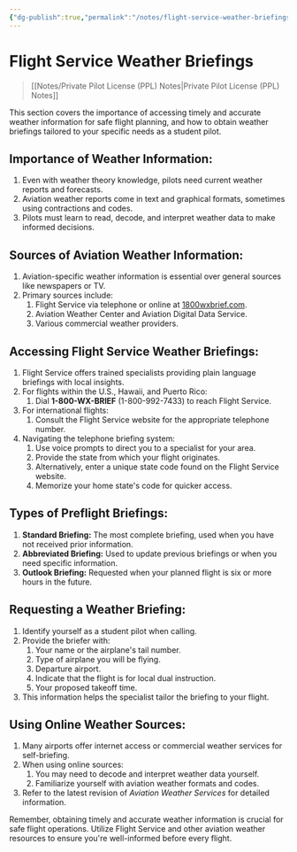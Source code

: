 ```yaml
---
{"dg-publish":true,"permalink":"/notes/flight-service-weather-briefings/","title":"Flight Service Weather Briefings","tags":["aviation","classnotes"]}
---
```



# Flight Service Weather Briefings
> [[Notes/Private Pilot License (PPL) Notes\|Private Pilot License (PPL) Notes]]


This section covers the importance of accessing timely and accurate weather information for safe flight planning, and how to obtain weather briefings tailored to your specific needs as a student pilot.

## Importance of Weather Information:

1. Even with weather theory knowledge, pilots need current weather reports and forecasts.
2. Aviation weather reports come in text and graphical formats, sometimes using contractions and codes.
3. Pilots must learn to read, decode, and interpret weather data to make informed decisions.

## Sources of Aviation Weather Information:

1. Aviation-specific weather information is essential over general sources like newspapers or TV.
2. Primary sources include:
    1. Flight Service via telephone or online at [1800wxbrief.com](https://www.1800wxbrief.com/).
    2. Aviation Weather Center and Aviation Digital Data Service.
    3. Various commercial weather providers.

## Accessing Flight Service Weather Briefings:

1. Flight Service offers trained specialists providing plain language briefings with local insights.
2. For flights within the U.S., Hawaii, and Puerto Rico:
    1. Dial **1-800-WX-BRIEF** (1-800-992-7433) to reach Flight Service.
3. For international flights:
    1. Consult the Flight Service website for the appropriate telephone number.
4. Navigating the telephone briefing system:
    1. Use voice prompts to direct you to a specialist for your area.
    2. Provide the state from which your flight originates.
    3. Alternatively, enter a unique state code found on the Flight Service website.
    4. Memorize your home state's code for quicker access.

## Types of Preflight Briefings:

1. **Standard Briefing:** The most complete briefing, used when you have not received prior information.
2. **Abbreviated Briefing:** Used to update previous briefings or when you need specific information.
3. **Outlook Briefing:** Requested when your planned flight is six or more hours in the future.

## Requesting a Weather Briefing:

1. Identify yourself as a student pilot when calling.
2. Provide the briefer with:
    1. Your name or the airplane's tail number.
    2. Type of airplane you will be flying.
    3. Departure airport.
    4. Indicate that the flight is for local dual instruction.
    5. Your proposed takeoff time.
3. This information helps the specialist tailor the briefing to your flight.

## Using Online Weather Sources:

1. Many airports offer internet access or commercial weather services for self-briefing.
2. When using online sources:
    1. You may need to decode and interpret weather data yourself.
    2. Familiarize yourself with aviation weather formats and codes.
3. Refer to the latest revision of _Aviation Weather Services_ for detailed information.

Remember, obtaining timely and accurate weather information is crucial for safe flight operations. Utilize Flight Service and other aviation weather resources to ensure you're well-informed before every flight.